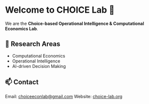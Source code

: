 # Welcome to CHOICE Lab 👋
We are the **Choice-based Operational Intelligence & Computational Economics Lab**.

## 🔬 Research Areas
- Computational Economics
- Operational Intelligence
- AI-driven Decision Making

## 📫 Contact
Email: choiceeconlab@gmail.com
Website: [choice-lab.org](https://choicelab-econ.github.io)

